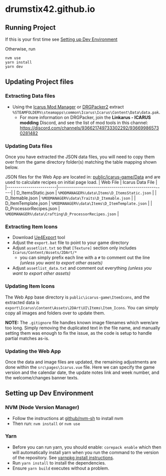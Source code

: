 # drumstix42.github.io

## Running Project
If this is your first time see [Setting up Dev Environment](#setting-up-dev-environment)

Otherwise, run
```
nvm use
yarn install
yarn dev
```
## Updating Project files
### Extracting Data files
- Using the [Icarus Mod Manager](https://github.com/Jimk72/Icarus_Software) or [DRGPacker2](https://drive.google.com/file/d/1f8J_2A0GgDIAU6Ekq7Ef6GELnpHpK8wT/view) extract `%STEAMFOLDER%\steamapps\common\Icarus\Icarus\Content\Data\data.pak`.
    - For more information on DRGPacker, join the **Linkarus - ICARUS modding** Discord, and see the list of mod tools in this channel: https://discord.com/channels/936621749733302292/936699865730281482
### Updating Data files
Once you have extracted the JSON data files, you will need to copy them over from the game directory folder(s) matching the table mapping shown below. 

JSON files for the Web App are located in: [public/icarus-game/Data](./public/icarus-game/Data) and are used to calculate recipes on initial page load.
| Web File                | Icarus Data File                                     |
|-------------------------|------------------------------------------------------|
| D_ItemsStatic.json      | `%MODMANAGER%\data\Items\D_ItemsStatic.json`         |
| D_Itemable.json         | `%MODMANAGER%\data\Traits\D_Itemable.json`           |
| D_ItemTemplate.json     | `%MODMANAGER%\data\Items\D_ItemTemplate.json`        |
| D_ProcessorRecipes.json | `%MODMANAGER%\data\Crafting\D_ProcessorRecipes.json` |

### Extracting Item Icons
- Download [Ue4Export](https://github.com/CrystalFerrai/Ue4Export/releases) tool
- Adjust the `export.bat` file to point to your game directory
- Adjust `assetlist.txt` so that `[Texture]` section only includes `Icarus/Content/Assets/2DArt/*`
    - you can simply prefix each line with a `#` to comment out the line *(unless you want to export other assets)*
- Adjust `assetlist_data.txt` and comment out everything *(unless you want to export other assets)*

### Updating Item Icons
The Web App base directory is `public\icarus-game\ItemIcons`, and the extracted data is `export\Icarus\Content\Assets\2DArt\UI\Items\Item_Icons`. You can simply copy all images and folders over to update them.

**NOTE:** The `.gitignore` file handles known image filenames which were/are too long. Simply removing the duplicated text in the file name, and manually setting them was enough to fix the issue, as the code is setup to handle partial matches as-is.

### Updating the Web App

Once the data and image files are updated, the remaining adjustments are done within the `src\pages\Icarus.vue` file. Here we can specify the game version and the calendar date, the update notes link and week number, and the welcome/changes banner texts.


## Setting up Dev Environment
### NVM (Node Version Manager)
- Follow the instructions at [github/nvm-sh](https://github.com/nvm-sh/nvm) to install nvm
- Then run: `nvm install` or `nvm use`
### Yarn
- Before you can run yarn, you should enable: `corepack enable` which then will automatically install yarn when you run the command to the version of the repository.  See [yarnpkg install instructions](https://yarnpkg.com/getting-started/install).
- Run `yarn install` to install the dependencies.
- Ensure `yarn build` executes without a problem.